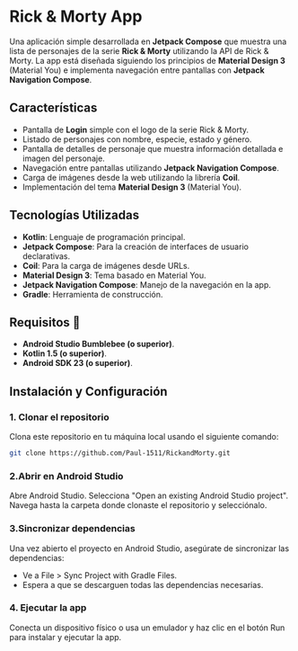 # Rick & Morty App 

Una aplicación simple desarrollada en **Jetpack Compose** que muestra una lista de personajes de la serie **Rick & Morty** utilizando la API de Rick & Morty. La app está diseñada siguiendo los principios de **Material Design 3** (Material You) e implementa navegación entre pantallas con **Jetpack Navigation Compose**.

## Características 

- Pantalla de **Login** simple con el logo de la serie Rick & Morty.
- Listado de personajes con nombre, especie, estado y género.
- Pantalla de detalles de personaje que muestra información detallada e imagen del personaje.
- Navegación entre pantallas utilizando **Jetpack Navigation Compose**.
- Carga de imágenes desde la web utilizando la librería **Coil**.
- Implementación del tema **Material Design 3** (Material You).


## Tecnologías Utilizadas 

- **Kotlin**: Lenguaje de programación principal.
- **Jetpack Compose**: Para la creación de interfaces de usuario declarativas.
- **Coil**: Para la carga de imágenes desde URLs.
- **Material Design 3**: Tema basado en Material You.
- **Jetpack Navigation Compose**: Manejo de la navegación en la app.
- **Gradle**: Herramienta de construcción.

## Requisitos 📝

- **Android Studio Bumblebee (o superior)**.
- **Kotlin 1.5 (o superior)**.
- **Android SDK 23 (o superior)**.

## Instalación y Configuración

### 1. Clonar el repositorio
Clona este repositorio en tu máquina local usando el siguiente comando:

```bash
git clone https://github.com/Paul-1511/RickandMorty.git
```

### 2.Abrir en Android Studio
Abre Android Studio.
Selecciona "Open an existing Android Studio project".
Navega hasta la carpeta donde clonaste el repositorio y selecciónalo.

### 3.Sincronizar dependencias
Una vez abierto el proyecto en Android Studio, asegúrate de sincronizar las dependencias:

- Ve a File > Sync Project with Gradle Files.
- Espera a que se descarguen todas las dependencias necesarias.

### 4. Ejecutar la app
Conecta un dispositivo físico o usa un emulador y haz clic en el botón Run para instalar y ejecutar la app.
